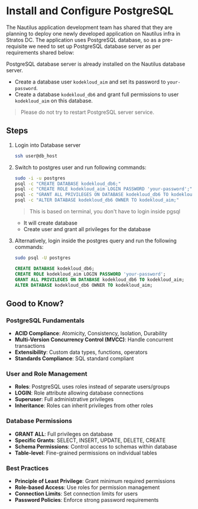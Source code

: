 # Install and Configure PostgreSQL

The Nautilus application development team has shared that they are planning to deploy one newly developed application on Nautilus infra in Stratos DC. The application uses PostgreSQL database, so as a pre-requisite we need to set up PostgreSQL database server as per requirements shared below:

PostgreSQL database server is already installed on the Nautilus database server.

- Create a database user `kodekloud_aim` and set its password to `your-password`.
- Create a database `kodekloud_db6` and grant full permissions to user `kodekloud_aim` on this database.

> Please do not try to restart PostgreSQL server service.

## Steps

1. Login into Database server

    ```sh
    ssh user@db_host
    ```

2. Switch to postgres user and run following commands:

    ```sh
    sudo -i -u postgres
    psql -c "CREATE DATABASE kodekloud_db6;"
    psql -c "CREATE ROLE kodekloud_aim LOGIN PASSWORD 'your-password';"
    psql -c "GRANT ALL PRIVILEGES ON DATABASE kodekloud_db6 TO kodekloud_aim;"
    psql -c "ALTER DATABASE kodekloud_db6 OWNER TO kodekloud_aim;"
    ```

    > This is based on terminal, you don't have to login inside pgsql
    - It will create database
    - Create user and grant all privileges for the database

3. Alternatively, login inside the postgres query and run the following commands:

    ```sh
    sudo psql -U postgres
    ```

    ```SQL
    CREATE DATABASE kodekloud_db6;
    CREATE ROLE kodekloud_aim LOGIN PASSWORD 'your-password';
    GRANT ALL PRIVILEGES ON DATABASE kodekloud_db6 TO kodekloud_aim;
    ALTER DATABASE kodekloud_db6 OWNER TO kodekloud_aim;
    ```

## Good to Know?

### PostgreSQL Fundamentals

- **ACID Compliance**: Atomicity, Consistency, Isolation, Durability
- **Multi-Version Concurrency Control (MVCC)**: Handle concurrent transactions
- **Extensibility**: Custom data types, functions, operators
- **Standards Compliance**: SQL standard compliant

### User and Role Management

- **Roles**: PostgreSQL uses roles instead of separate users/groups
- **LOGIN**: Role attribute allowing database connections
- **Superuser**: Full administrative privileges
- **Inheritance**: Roles can inherit privileges from other roles

### Database Permissions

- **GRANT ALL**: Full privileges on database
- **Specific Grants**: SELECT, INSERT, UPDATE, DELETE, CREATE
- **Schema Permissions**: Control access to schemas within database
- **Table-level**: Fine-grained permissions on individual tables

### Best Practices

- **Principle of Least Privilege**: Grant minimum required permissions
- **Role-based Access**: Use roles for permission management
- **Connection Limits**: Set connection limits for users
- **Password Policies**: Enforce strong password requirements
